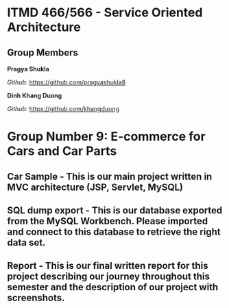 # ITMD 466/566 - Service Oriented Architecture

## Group Members    
 **Pragya Shukla**
 
 *Github*: https://github.com/pragyashukla8
 
 **Dinh Khang Duong**
 
 *Github*: https://github.com/khangduong
 
 # Group Number 9: E-commerce for Cars and Car Parts


## Car Sample - This is our main project written in MVC architecture (JSP, Servlet, MySQL) 

## SQL dump export - This is our database exported from the MySQL Workbench. Please imported and connect to this database to retrieve the right data set. 

## Report - This is our final written report for this project describing our journey throughout this semester and the description of our project with screenshots. 
  
  
  
 
